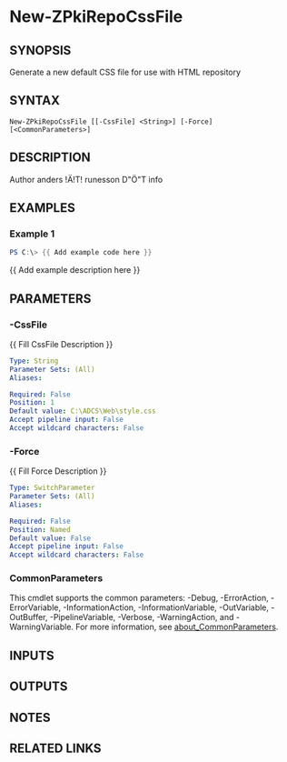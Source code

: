 ﻿---
external help file: PsZPki-help.xml
Module Name: ZPki
online version:
schema: 2.0.0
---

# New-ZPkiRepoCssFile

## SYNOPSIS
Generate a new default CSS file for use with HTML repository

## SYNTAX

```
New-ZPkiRepoCssFile [[-CssFile] <String>] [-Force] [<CommonParameters>]
```

## DESCRIPTION
Author anders !Ä!T!
runesson D"Ö"T info

## EXAMPLES

### Example 1
```powershell
PS C:\> {{ Add example code here }}
```

{{ Add example description here }}

## PARAMETERS

### -CssFile
{{ Fill CssFile Description }}

```yaml
Type: String
Parameter Sets: (All)
Aliases:

Required: False
Position: 1
Default value: C:\ADCS\Web\style.css
Accept pipeline input: False
Accept wildcard characters: False
```

### -Force
{{ Fill Force Description }}

```yaml
Type: SwitchParameter
Parameter Sets: (All)
Aliases:

Required: False
Position: Named
Default value: False
Accept pipeline input: False
Accept wildcard characters: False
```

### CommonParameters
This cmdlet supports the common parameters: -Debug, -ErrorAction, -ErrorVariable, -InformationAction, -InformationVariable, -OutVariable, -OutBuffer, -PipelineVariable, -Verbose, -WarningAction, and -WarningVariable. For more information, see [about_CommonParameters](http://go.microsoft.com/fwlink/?LinkID=113216).

## INPUTS

## OUTPUTS

## NOTES

## RELATED LINKS
